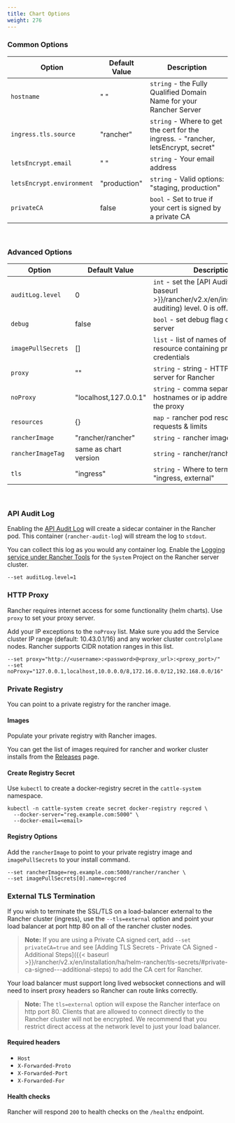 ```yaml
---
title: Chart Options
weight: 276
---
```


### Common Options

| Option | Default Value | Description |
| --- | --- | --- |
| `hostname` | " " | `string` - the Fully Qualified Domain Name for your Rancher Server |
| `ingress.tls.source` | "rancher" | `string` - Where to get the cert for the ingress. - "rancher, letsEncrypt, secret" |
| `letsEncrypt.email` | " " | `string` - Your email address |
| `letsEncrypt.environment` | "production" | `string` - Valid options: "staging, production" |
| `privateCA` | false | `bool` - Set to true if your cert is signed by a private CA |

<br/>

### Advanced Options

| Option | Default Value | Description |
| --- | --- | --- |
| `auditLog.level` | 0 | `int` - set the [API Audit Log]({{< baseurl >}}/rancher/v2.x/en/installation/api-auditing) level. 0 is off. [0-3] |
| `debug` | false | `bool` - set debug flag on rancher server |
| `imagePullSecrets` | [] | `list` - list of names of Secret resource containing private registry credentials |
| `proxy` | "" | `string` - string - HTTP[S] proxy server for Rancher |
| `noProxy` | "localhost,127.0.0.1" | `string` - comma separated list of hostnames or ip address not to use the proxy |
| `resources` | {} | `map` - rancher pod resource requests & limits |
| `rancherImage` | "rancher/rancher" | `string` - rancher image source |
| `rancherImageTag` | same as chart version | `string` - rancher/rancher image tag |
| `tls` | "ingress" | `string` - Where to terminate SSL. - "ingress, external" |

<br/>

### API Audit Log

Enabling the [API Audit Log](https://rancher.com/docs/rancher/v2.x/en/installation/api-auditing/) will create a sidecar container in the Rancher pod. This container (`rancher-audit-log`) will stream the log to `stdout`.

You can collect this log as you would any container log. Enable the [Logging service under Rancher Tools](https://rancher.com/docs/rancher/v2.x/en/tools/logging/) for the `System` Project on the Rancher server cluster.

```
--set auditLog.level=1
```

### HTTP Proxy

Rancher requires internet access for some functionality (helm charts). Use `proxy` to set your proxy server.

Add your IP exceptions to the `noProxy` list. Make sure you add the Service cluster IP range (default: 10.43.0.1/16) and any worker cluster `controlplane` nodes. Rancher supports CIDR notation ranges in this list.

```
--set proxy="http://<username>:<password>@<proxy_url>:<proxy_port>/"
--set noProxy="127.0.0.1,localhost,10.0.0.0/8,172.16.0.0/12,192.168.0.0/16"
```

### Private Registry

You can point to a private registry for the rancher image.

#### Images

Populate your private registry with Rancher images.

You can get the list of images required for rancher and worker cluster installs from the [Releases](https://github.com/rancher/rancher/releases/latest) page.

#### Create Registry Secret

Use `kubectl` to create a docker-registry secret in the `cattle-system` namespace.

```
kubectl -n cattle-system create secret docker-registry regcred \
  --docker-server="reg.example.com:5000" \
  --docker-email=<email>
```

#### Registry Options

Add the `rancherImage` to point to your private registry image and `imagePullSecrets` to your install command.

```
--set rancherImage=reg.example.com:5000/rancher/rancher \
--set imagePullSecrets[0].name=regcred
```

### External TLS Termination

If you wish to terminate the SSL/TLS on a load-balancer external to the Rancher cluster (ingress), use the `--tls=external` option and point your load balancer at port http 80 on all of the rancher cluster nodes.

> **Note:** If you are using a Private CA signed cert, add `--set privateCA=true` and see [Adding TLS Secrets - Private CA Signed - Additional Steps]({{< baseurl >}}/rancher/v2.x/en/installation/ha/helm-rancher/tls-secrets/#private-ca-signed---additional-steps) to add the CA cert for Rancher.

Your load balancer must support long lived websocket connections and will need to insert proxy headers so Rancher can route links correctly.

> **Note:** The `tls=external` option will expose the Rancher interface on http port 80.  Clients that are allowed to connect directly to the Rancher cluster will not be encrypted. We recommend that you restrict direct access at the network level to just your load balancer.

#### Required headers

* `Host`
* `X-Forwarded-Proto`
* `X-Forwarded-Port`
* `X-Forwarded-For`

#### Health checks

Rancher will respond `200` to health checks on the `/healthz` endpoint.
